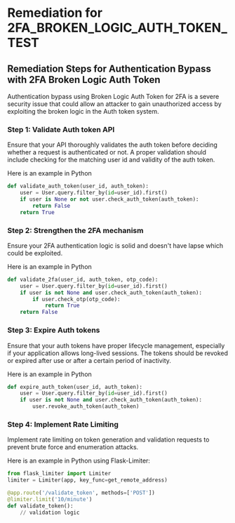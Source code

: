 # Remediation for 2FA_BROKEN_LOGIC_AUTH_TOKEN_TEST

## Remediation Steps for Authentication Bypass with 2FA Broken Logic Auth Token
Authentication bypass using Broken Logic Auth Token for 2FA is a severe security issue that could allow an attacker to gain unauthorized access by exploiting the broken logic in the Auth token system.

### Step 1: Validate Auth token API
Ensure that your API thoroughly validates the auth token before deciding whether a request is authenticated or not. A proper validation should include checking for the matching user id and validity of the auth token.

Here is an example in Python
```python
def validate_auth_token(user_id, auth_token):
    user = User.query.filter_by(id=user_id).first()
    if user is None or not user.check_auth_token(auth_token):
        return False
    return True
```

### Step 2: Strengthen the 2FA mechanism
Ensure your 2FA authentication logic is solid and doesn't have lapse which could be exploited. 

Here is an example in Python
```python
def validate_2fa(user_id, auth_token, otp_code):
    user = User.query.filter_by(id=user_id).first()
    if user is not None and user.check_auth_token(auth_token):
        if user.check_otp(otp_code):
            return True
    return False
```

### Step 3: Expire Auth tokens
Ensure that your auth tokens have proper lifecycle management, especially if your application allows long-lived sessions. The tokens should be revoked or expired after use or after a certain period of inactivity. 

Here is an example in Python
```python
def expire_auth_token(user_id, auth_token):
    user = User.query.filter_by(id=user_id).first()
    if user is not None and user.check_auth_token(auth_token):
        user.revoke_auth_token(auth_token)
```

### Step 4: Implement Rate Limiting
Implement rate limiting on token generation and validation requests to prevent brute force and enumeration attacks.

Here is an example in Python using Flask-Limiter:
```python
from flask_limiter import Limiter
limiter = Limiter(app, key_func=get_remote_address)

@app.route('/validate_token', methods=['POST'])
@limiter.limit('10/minute')
def validate_token():
    // validation logic
```